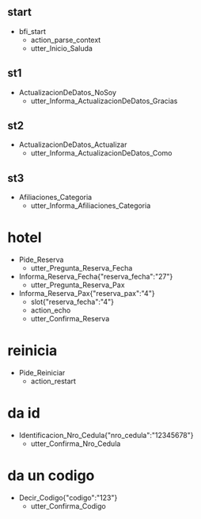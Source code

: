 ## start
* bfi_start
    - action_parse_context
    - utter_Inicio_Saluda

## st1
* ActualizacionDeDatos_NoSoy
  - utter_Informa_ActualizacionDeDatos_Gracias

## st2
* ActualizacionDeDatos_Actualizar
  - utter_Informa_ActualizacionDeDatos_Como

## st3
* Afiliaciones_Categoria
  - utter_Informa_Afiliaciones_Categoria

# hotel
* Pide_Reserva
    - utter_Pregunta_Reserva_Fecha
* Informa_Reserva_Fecha{"reserva_fecha":"27"}
    - utter_Pregunta_Reserva_Pax
* Informa_Reserva_Pax{"reserva_pax":"4"}
    - slot{"reserva_fecha":"4"}
    - action_echo
    - utter_Confirma_Reserva

# reinicia
* Pide_Reiniciar
    - action_restart

# da id
* Identificacion_Nro_Cedula{"nro_cedula":"12345678"}
    - utter_Confirma_Nro_Cedula

# da un codigo
* Decir_Codigo{"codigo":"123"}
    - utter_Confirma_Codigo
